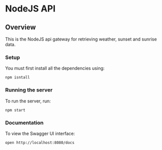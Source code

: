 # NodeJS API 

## Overview
This is the NodeJS api gateway for retrieving weather, sunset and sunrise data.

### Setup
You must first install all the dependencies using:

```
npm isntall
```

### Running the server
To run the server, run:

```
npm start
```

### Documentation
To view the Swagger UI interface:

```
open http://localhost:8080/docs
```
